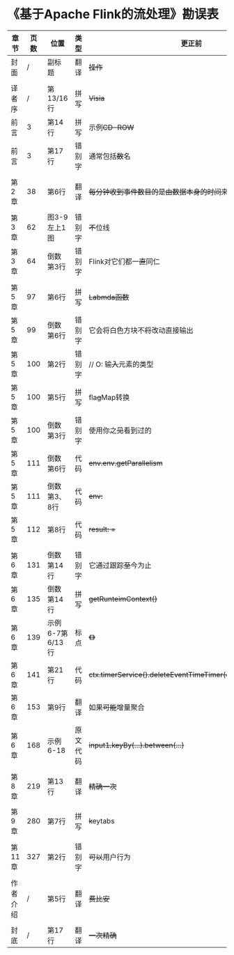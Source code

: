 # 《基于Apache Flink的流处理》勘误表

|章节|页数  |位置 |类型    |更正前        |更正后         | 提交者 |
|---|-----|-----|-------|-------------|--------------|----------|
|封面|/|副标题|翻译|~~操作~~|**运维**|Xingcan|
||
|译者序|/|第13/16行|拼写|~~Visia~~|**Vasia**|Xingcan|
|前言|3|第14行|拼写|示例~~CD-ROW~~|示例**CD-ROM**|Fanxi|
|前言|3|第17行|错别字|通常包括~~数~~名|通常包括**书**名|-|
||
|第2章|38|第6行|翻译|~~每分钟收到事件数目的是由数据本身的时间来定义的~~|**每分钟的事件数目应该由数据自身所含的时间信息来定义**|Zhanglu He|
||
|第3章|62|图3-9左上1图|错别字|~~不~~位线|**水**位线|Guihai Liu|
|第3章|64|倒数第3行|错别字|Flink对它们都一~~直~~同仁|Flink对它们都一**视**同仁|Guihai Liu|
||
|第5章|97|第6行|拼写|~~Labmda函数~~|**Lambda**函数|Fanxi|
|第5章|99|倒数第6行|错别字|它会将白色方块不~~将~~改动直接输出|它会将白色方块不**加**改动直接输出|Guihai Liu|
|第5章|100|第2行|错别字|// O: 输~~入~~元素的类型|// O: 输**出**元素的类型|Guihai Liu|
|第5章|100|第5行|拼写|fla~~g~~Map转换|fla**t**Map转换|Guihai Liu|
|第5章|100|倒数第3行|错别字|使用你之~~见~~看到过的|使用你之**前**看到过的|Guihai Liu|
|第5章|111|倒数第6行|代码|~~env.env.getParallelism~~|**env.getParallelism**|zh0122|
|第5章|111|倒数第3、8行|代码|~~env:~~|**env =**|Xingcan|
|第5章|112|第8行|代码|~~result: =~~|**result =**|Xingcan|
||
|第6章|131|倒数第14行|错别字|它通过跟踪~~至~~今为止|它通过跟踪**迄**今为止|Guihai Liu|
|第6章|135|倒数第14行|拼写|~~getRunteimContext()~~|**getRuntimeContext()**|Yichao Yang|
|第6章|139|示例6-7第6/13行|标点|~~《》~~|**\"\"**|Jeff Yang|
|第6章|141|第21行|代码|~~ctx.timerService().deleteEventTimeTimer(curTimerTimestamp)~~|**ctx.timerService().deleteProcessingTimeTimer(curTimerTimestamp)**|Yichao Yang|
|第6章|153|第9行|翻译|如果~~可能~~增量聚合|如果**能用**增量聚合|Yichao Yang|
|第6章|168|示例6-18|原文代码|~~input1.keyBy(...).between(...)~~|input1.keyBy(...)**.intervalJoin(input2.KeyBy(...))**.between(...)|Yichao|
||
|第8章|219|第13行|翻译|~~精确一次~~|**至少一次**|Mason More|
||
|第9章|280|第7行|拼写|~~k~~eytabs|**K**eytabs|Guihai Liu|
||
|第11章|327|第2行|错别字|~~可以~~用户行为|**可疑**用户行为|Guihai Liu|
||
|作者介绍|/|第5行|翻译|~~费比安~~|**Fabian**|Xingcan|
||
|封底|/|第17行|翻译|~~一次精确~~|**精确一次**|Guihai Liu|
